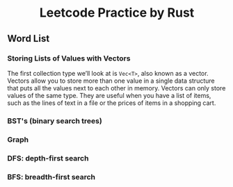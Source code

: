 <h1 align="center">
  Leetcode Practice by Rust
</h1>

## Word List

### Storing Lists of Values with Vectors

The first collection type we’ll look at is `Vec<T>`, also known as a vector. Vectors allow you to store more than one value in a single data structure that puts all the values next to each other in memory. Vectors can only store values of the same type. They are useful when you have a list of items, such as the lines of text in a file or the prices of items in a shopping cart.

### BST's (binary search trees)

### Graph

### DFS: depth-first search

### BFS: breadth-first search